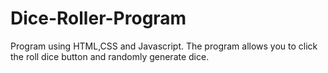 # Dice-Roller-Program
Program using HTML,CSS and Javascript. The program allows you to click the roll dice button and randomly generate dice.
<br />
<br /> 
